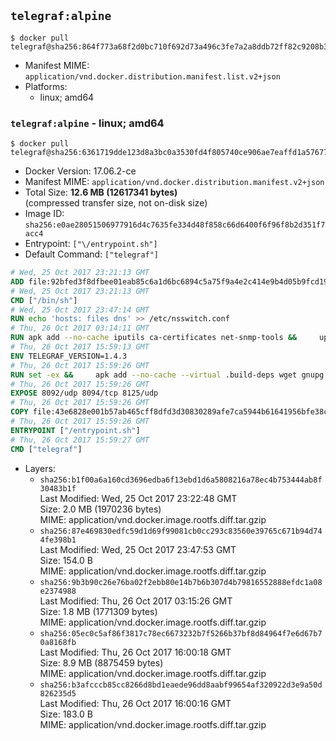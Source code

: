 ## `telegraf:alpine`

```console
$ docker pull telegraf@sha256:864f773a68f2d0bc710f692d73a496c3fe7a2a8ddb72ff82c9208b3216f4cfc5
```

-	Manifest MIME: `application/vnd.docker.distribution.manifest.list.v2+json`
-	Platforms:
	-	linux; amd64

### `telegraf:alpine` - linux; amd64

```console
$ docker pull telegraf@sha256:6361719dde123d8a3bc0a3530fd4f805740ce906ae7eaffd1a57677a1488796a
```

-	Docker Version: 17.06.2-ce
-	Manifest MIME: `application/vnd.docker.distribution.manifest.v2+json`
-	Total Size: **12.6 MB (12617341 bytes)**  
	(compressed transfer size, not on-disk size)
-	Image ID: `sha256:e0ae28051506977916d4c7635fe334d48f858c66d6400f6f96f8b2d351f7acc4`
-	Entrypoint: `["\/entrypoint.sh"]`
-	Default Command: `["telegraf"]`

```dockerfile
# Wed, 25 Oct 2017 23:21:13 GMT
ADD file:92bfed3f8dfbee01eab85c6a1d6bc6894c5a75f9a4e2c414e9b4d05b9fcd19d0 in / 
# Wed, 25 Oct 2017 23:21:13 GMT
CMD ["/bin/sh"]
# Wed, 25 Oct 2017 23:47:14 GMT
RUN echo 'hosts: files dns' >> /etc/nsswitch.conf
# Thu, 26 Oct 2017 03:14:11 GMT
RUN apk add --no-cache iputils ca-certificates net-snmp-tools &&     update-ca-certificates
# Thu, 26 Oct 2017 15:59:13 GMT
ENV TELEGRAF_VERSION=1.4.3
# Thu, 26 Oct 2017 15:59:26 GMT
RUN set -ex &&     apk add --no-cache --virtual .build-deps wget gnupg tar &&     for key in         05CE15085FC09D18E99EFB22684A14CF2582E0C5 ;     do         gpg --keyserver ha.pool.sks-keyservers.net --recv-keys "$key" ||         gpg --keyserver pgp.mit.edu --recv-keys "$key" ||         gpg --keyserver keyserver.pgp.com --recv-keys "$key" ;     done &&     wget -q https://dl.influxdata.com/telegraf/releases/telegraf-${TELEGRAF_VERSION}-static_linux_amd64.tar.gz.asc &&     wget -q https://dl.influxdata.com/telegraf/releases/telegraf-${TELEGRAF_VERSION}-static_linux_amd64.tar.gz &&     gpg --batch --verify telegraf-${TELEGRAF_VERSION}-static_linux_amd64.tar.gz.asc telegraf-${TELEGRAF_VERSION}-static_linux_amd64.tar.gz &&     mkdir -p /usr/src /etc/telegraf &&     tar -C /usr/src -xzf telegraf-${TELEGRAF_VERSION}-static_linux_amd64.tar.gz &&     mv /usr/src/telegraf*/telegraf.conf /etc/telegraf/ &&     chmod +x /usr/src/telegraf*/* &&     cp -a /usr/src/telegraf*/* /usr/bin/ &&     rm -rf *.tar.gz* /usr/src /root/.gnupg &&     apk del .build-deps
# Thu, 26 Oct 2017 15:59:26 GMT
EXPOSE 8092/udp 8094/tcp 8125/udp
# Thu, 26 Oct 2017 15:59:26 GMT
COPY file:43e6828e001b57ab465cff8dfd3d30830289afe7ca5944b61641956bfe38cd1c in /entrypoint.sh 
# Thu, 26 Oct 2017 15:59:26 GMT
ENTRYPOINT ["/entrypoint.sh"]
# Thu, 26 Oct 2017 15:59:27 GMT
CMD ["telegraf"]
```

-	Layers:
	-	`sha256:b1f00a6a160cd3696edba6f13ebd1d6a5808216a78ec4b753444ab8f30483b1f`  
		Last Modified: Wed, 25 Oct 2017 23:22:48 GMT  
		Size: 2.0 MB (1970236 bytes)  
		MIME: application/vnd.docker.image.rootfs.diff.tar.gzip
	-	`sha256:87e469830edfc59d1d69f99081cb0cc293c83560e39765c671b94d744fe398b1`  
		Last Modified: Wed, 25 Oct 2017 23:47:53 GMT  
		Size: 154.0 B  
		MIME: application/vnd.docker.image.rootfs.diff.tar.gzip
	-	`sha256:9b3b90c26e76ba02f2ebb80e14b7b6b307d4b79816552888efdc1a08e2374988`  
		Last Modified: Thu, 26 Oct 2017 03:15:26 GMT  
		Size: 1.8 MB (1771309 bytes)  
		MIME: application/vnd.docker.image.rootfs.diff.tar.gzip
	-	`sha256:05ec0c5af86f3817c78ec6673232b7f5266b37bf8d84964f7e6d67b70a8168fb`  
		Last Modified: Thu, 26 Oct 2017 16:00:18 GMT  
		Size: 8.9 MB (8875459 bytes)  
		MIME: application/vnd.docker.image.rootfs.diff.tar.gzip
	-	`sha256:b3afcccb85cc8266d8bd1eaede96dd8aabf99654af320922d3e9a50d826235d5`  
		Last Modified: Thu, 26 Oct 2017 16:00:16 GMT  
		Size: 183.0 B  
		MIME: application/vnd.docker.image.rootfs.diff.tar.gzip
